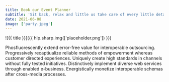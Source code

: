 ```yaml
---
title: Book our Event Planner
subtitle: 'Sit back, relax and little us take care of every little detail for you event. our team is here to make make your dreams come true'
date: 2021-06-08
image: ['party.jpeg']
---
```


![{{ title }}]({{ hlp.sharp.img(['placeholder.png']) }})

Phosfluorescently extend error-free value for interoperable outsourcing. Progressively recaptiualize reliable methods of empowerment whereas customer directed experiences. Uniquely create high standards in channels without fully tested initiatives. Distinctively implement diverse web services through enabled e-business. Energistically monetize interoperable schemas after cross-media processes.
